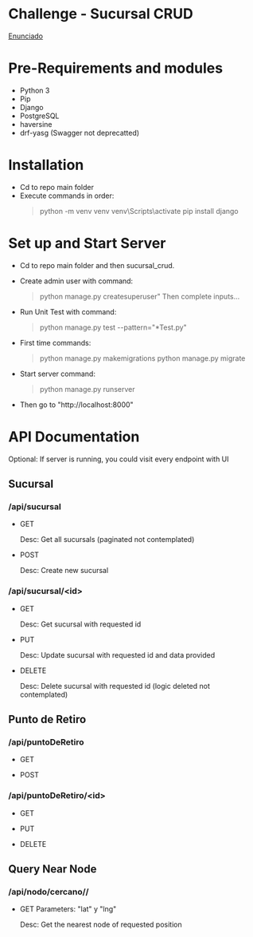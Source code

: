 # Challenge - Sucursal CRUD

[Enunciado](https://github.com/cassa10/challenge-api/blob/main/doc/software-engineer_challenge-1.pdf)

# Pre-Requirements and modules

- Python 3 
- Pip
- Django
- PostgreSQL
- haversine
- drf-yasg (Swagger not deprecatted)


# Installation

- Cd to repo main folder 
- Execute commands in order: 
    >python -m venv venv
    >venv\Scripts\activate
    >pip install django

# Set up and Start Server

- Cd to repo main folder and then sucursal_crud.

- Create admin user with command: 
    >python manage.py createsuperuser"
    >Then complete inputs...

- Run Unit Test with command: 
    >python manage.py test --pattern="*Test.py"

- First time commands:
    >python manage.py makemigrations
    >python manage.py migrate

- Start server command:
    >python manage.py runserver

- Then go to "http://localhost:8000"


# API Documentation

Optional: If server is running, you could visit every endpoint with UI

## Sucursal

###  /api/sucursal

- GET

    Desc: Get all sucursals (paginated not contemplated)

- POST 

    Desc: Create new sucursal

### /api/sucursal/<id\>

- GET

    Desc: Get sucursal with requested id

- PUT

    Desc: Update sucursal with requested id and data provided

- DELETE

    Desc: Delete sucursal with requested id (logic deleted not contemplated)




## Punto de Retiro 

###  /api/puntoDeRetiro

- GET

- POST

###  /api/puntoDeRetiro/<id\>

- GET

- PUT

- DELETE

## Query Near Node

### /api/nodo/cercano/<lat>/<lng>

- GET
    Parameters: "lat" y "lng"

    Desc: Get the nearest node of requested position

    
